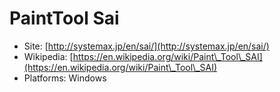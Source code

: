 # PaintTool Sai

* Site: [http://systemax.jp/en/sai/](http://systemax.jp/en/sai/)
* Wikipedia: [https://en.wikipedia.org/wiki/Paint\_Tool\_SAI](https://en.wikipedia.org/wiki/Paint\_Tool\_SAI)
* Platforms: Windows
